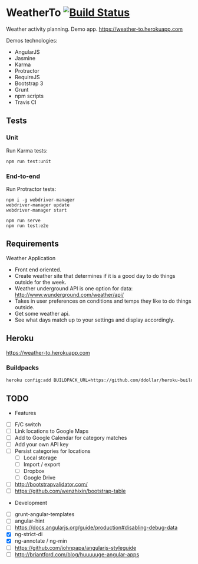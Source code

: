 # WeatherTo [![Build Status](https://travis-ci.org/AndersDJohnson/weather-to.svg?branch=master)](https://travis-ci.org/AndersDJohnson/weather-to)

Weather activity planning. Demo app. https://weather-to.herokuapp.com

Demos technologies:
* AngularJS
* Jasmine
* Karma
* Protractor
* RequireJS
* Bootstrap 3
* Grunt
* npm scripts
* Travis CI

## Tests

### Unit

Run Karma tests:
```
npm run test:unit
```

### End-to-end

Run Protractor tests:
```
npm i -g webdriver-manager
webdriver-manager update
webdriver-manager start

npm run serve
npm run test:e2e
```


## Requirements

Weather Application
* Front end oriented.
* Create weather site that determines if it is a good day to do things outside for the week.
* Weather underground API is one option for data: http://www.wunderground.com/weather/api/
* Takes in user preferences on conditions and temps they like to do things outside.
* Get some weather api.
* See what days match up to your settings and display accordingly.


## Heroku

https://weather-to.herokuapp.com

### Buildpacks

```sh
heroku config:add BUILDPACK_URL=https://github.com/ddollar/heroku-buildpack-multi.git
```


## TODO

* Features
 * [ ] F/C switch
 * [ ] Link locations to Google Maps
 * [ ] Add to Google Calendar for category matches
 * [ ] Add your own API key
 * [ ] Persist categories for locations
    * [ ] Local storage
    * [ ] Import / export
    * [ ] Dropbox
    * [ ] Google Drive
 * [ ] http://bootstrapvalidator.com/
 * [ ] https://github.com/wenzhixin/bootstrap-table

* Development
 * [ ] grunt-angular-templates
 * [ ] angular-hint
 * [ ] https://docs.angularjs.org/guide/production#disabling-debug-data
 * [x] ng-strict-di
 * [x] ng-annotate / ng-min
 * [ ] https://github.com/johnpapa/angularjs-styleguide
 * [ ] http://briantford.com/blog/huuuuuge-angular-apps
